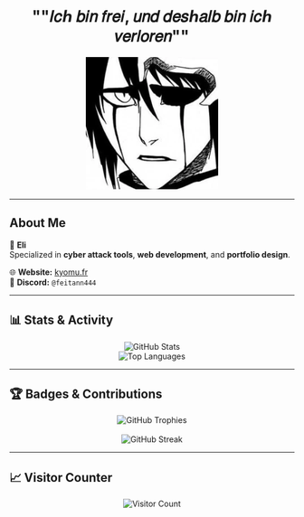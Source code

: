 <h1 align="center">""𝐼𝑐ℎ 𝑏𝑖𝑛 𝑓𝑟𝑒𝑖, 𝑢𝑛𝑑 𝑑𝑒𝑠ℎ𝑎𝑙𝑏 𝑏𝑖𝑛 𝑖𝑐ℎ 𝑣𝑒𝑟𝑙𝑜𝑟𝑒𝑛""</h1>

<p align="center">
  <img src="https://raw.githubusercontent.com/Neyth444/Neyth444/main/assets/Shiffer.webp" alt="Banner">
</p>

---

##  About Me
👤 **Eli**  
Specialized in **cyber attack tools**, **web development**, and **portfolio design**.  


🌐 **Website:** [kyomu.fr](https://kyomu.fr)  
💬 **Discord:** `@feitann444`  

---

## 📊 Stats & Activity
<p align="center">
  <img src="https://github-readme-stats.vercel.app/api?username=Neyth444&show_icons=true&theme=tokyonight" alt="GitHub Stats">
  <br>
  <img src="https://github-readme-stats.vercel.app/api/top-langs/?username=Neyth444&layout=compact&theme=tokyonight" alt="Top Languages">
</p>

---

## 🏆 Badges & Contributions
<p align="center">
  <img src="https://github-profile-trophy.vercel.app/?username=Neyth444&theme=dracula" alt="GitHub Trophies">
  <br><br>
  <img src="https://github-readme-streak-stats.herokuapp.com/?user=Neyth444&theme=tokyonight" alt="GitHub Streak">
</p>

---

## 📈 Visitor Counter
<p align="center">
  <img src="https://profile-counter.glitch.me/Neyth444/count.svg" alt="Visitor Count">
</p>
